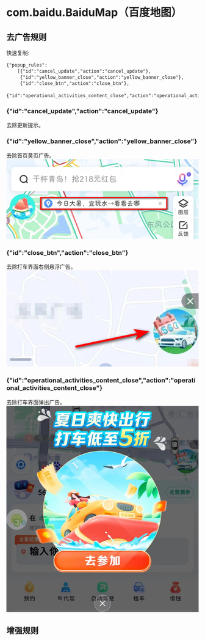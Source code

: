 # com.baidu.BaiduMap（百度地图）

## 去广告规则

快速复制:
```
{"popup_rules":
    [{"id":"cancel_update","action":"cancel_update"},
     {"id":"yellow_banner_close","action":"yellow_banner_close"},
     {"id":"close_btn","action":"close_btn"},
     {"id":"operational_activities_content_close","action":"operational_activities_content_close"}]}
```

### {"id":"cancel_update","action":"cancel_update"}
去除更新提示。

### {"id":"yellow_banner_close","action":"yellow_banner_close"}
去除首页黄页广告。
![](./assets/yellow_banner_close.jpg)

### {"id":"close_btn","action":"close_btn"}
去除打车界面右侧悬浮广告。
![](./assets/close_btn.jpg)

### {"id":"operational_activities_content_close","action":"operational_activities_content_close"}
去除打车界面弹出广告。
![](./assets/operational_activities_content_close.jpg)

## 增强规则